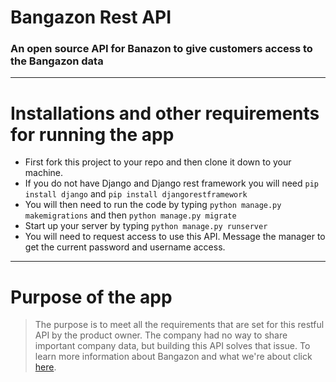 # Bangazon Rest API
### An open source API for Banazon to give customers access to the Bangazon data
---
# Installations and other requirements for running the app
* First fork this project to your repo and then clone it down to your machine.
* If you do not have Django and Django rest framework you will need `pip install django` and `pip install djangorestframework`
* You will then need to run  the code by typing `python manage.py makemigrations` and then `python manage.py migrate`
* Start up your server by typing `python manage.py runserver`
* You will need to request access to use this API. Message the manager to get the current password and username access. 

---
# Purpose of the app

> The purpose is to meet all the requirements that are set for this restful API by the product owner. The company had no way to share important company data, but building this API solves that issue. To learn more information about Bangazon and what we're about click [here](http://bangazon.com/).